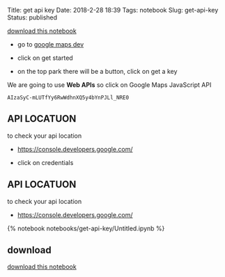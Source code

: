 Title: get api key
Date: 2018-2-28 18:39
Tags: notebook
Slug: get-api-key
Status: published


[download this notebook](https://github.com/franksalas/franksalas.github.io/tree/src/content/notebooks/get-api-key)


- go to [google maps dev](https://developers.google.com/maps/)

- click on get started




- on the top park there will be a button, click on get a key

We are going to use **Web APIs** so click on Google Maps JavaScript API

```text
AIzaSyC-mLUTfYy6RwWdhnXQ5y4bYnPJLl_NRE0	
```


## API LOCATUON
to check  your api location
- https://console.developers.google.com/

- click on credentials




## API LOCATUON
to check  your api location
- https://console.developers.google.com/



{% notebook notebooks/get-api-key/Untitled.ipynb %}


## download
[download this notebook](https://github.com/franksalas/franksalas.github.io/tree/src/content/notebooks/get-api-key)